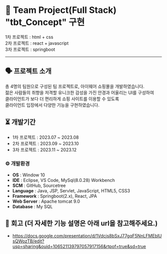 # 📓 Team Project(Full Stack) "tbt_Concept" 구현
1차 프로젝트 : html + css  
2차 프로젝트 : react + javascript  
3차 프로젝트 : springboot  
 
---


## 🗣 프로젝트 소개
총 4명의 팀원으로 구성된 팀 프로젝트로, 아이웨어 쇼핑몰을 개발하였습니다.  
젊은 사람들의 취향을 저격할 유니크한 감성을 가진 안경과 어울리는 UI를 구성하여  
클라이언트가 보다 더 편리하게 쇼핑 사이트를 이용할 수 있도록  
클라이언트 입장에서 다양한 기능을 구현하였습니다.  


## ⏳ 개발기간
- 1차 프로젝트 : 2023.07 ~ 2023.08  
- 2차 프로젝트 : 2023.09 ~ 2023.10  
- 3차 프로젝트 : 2023.11 ~ 2023.12  

### ⚙️ 개발환경
- **OS** : Window 10  
- **IDE** : Eclipse, VS Code, MySql(8.0.28) Workbench  
- **SCM** : GitHub, Sourcetree  
- **Language** : Java, JSP, Servlet, JavaScript, HTML5, CSS3  
- **Framework** : Springboot(2.x), React, JPA  
- **Web Server** : Apache tomcat 9.0  
- **Database** : My SQL  


## 🥸 회고 (더 자세한 기능 설명은 아래 url을 참고해주세요.)
- https://docs.google.com/presentation/d/1Vdcjs8bSxJ77gqF5NnLFMEblUsQWozTB/edit?usp=sharing&ouid=106521139797057917156&rtpof=true&sd=true
